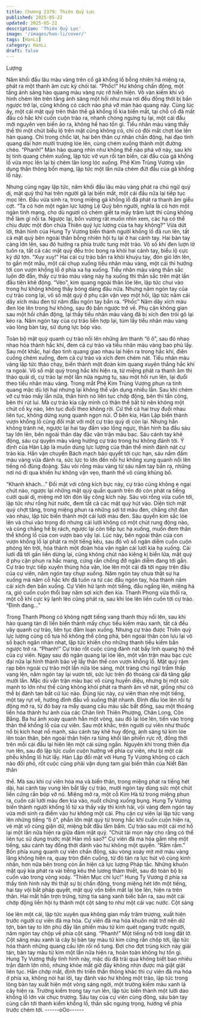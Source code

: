 ```yaml
---
title: Chương 2379: Thiên Quỷ Lực
published: 2025-05-22
updated: 2025-05-22
description: 'Thiên Quỷ Lực'
image: '/images/han-li/cover/'
tags: [HanLi]
category: HanLi
draft: false
---
```


Lượng

Năm khối đầu lâu màu vàng trên cổ gã khổng lồ bỗng nhiên há
miệng ra, phát ra một thanh âm cực kỳ chói tai.
“Phốc!” Hư không chấn động, một tầng ánh sáng hào quang màu
vàng rực rỡ hiển hiện.
Vô vàn kiếm khí vô hình chém lên trên tầng ánh sáng một hồi như
mưa rơi đều đồng thời bị bắn ngược trở lại, cũng không có cách
nào phá vỡ màn hào quang này.
Cùng lúc ấy, một cái mặt quỷ trên thân thể gã khổng lồ kia biến
mất, tại chỗ cổ đã mất đầu có hắc khí cuồn cuộn trào ra, nhanh
chóng ngưng tụ lại, một cái đầu mới nguyên vẹn biến ảo ra,
không hề hao tổn gì.
Tiểu nhân màu vàng thấy thế thì một chút biểu lộ trên mặt cũng
không có, chỉ có đôi mắt chợt lóe lên hàn quang.
Chỉ trong chốc lát, hai bên thân cự nhân chấn động, hai đạo tinh
quang dài hơn mười trượng lóe lên, cùng chém xuống thành một
đường chéo.
“Phanh!”
Màn hào quang nhìn như không thể nào phá vỡ này, sau khi bị
tinh quang chém xuống, lập tức vỡ vụn rồi tan biến, cái đầu của
gã khổng lồ vừa mọc lên lại bị chém lăn long lóc xuống.
Phệ Kim Trùng Vương vận dụng thần thông bổn mạng, lập tức
một lần nữa chém đứt đầu của gã khổng lồ này.

Nhưng cũng ngay lập tức, năm khối đầu lâu màu vàng phát ra
chú ngữ quỷ dị, mặt quỷ thứ hai trên người gã lại biến mất, một
cái đầu nữa lại tiếp tục mọc lên. Đầu vừa sinh ra, trong miệng gã
khổng lồ đã phát ra thanh âm giễu cợt.
“Ta có hơn một ngàn lực lượng Lệ Quỷ bên người, nghĩa là có
hơn một ngàn tính mạng, cho dù ngươi có chém giết ta mấy trăm
lượt thì cũng không thể làm gì nổi ta. Ngược lại, bổn vương rất
muốn nhìn xem, các hạ có thể chịu được một đòn chứa Thiên quỷ
lực lượng của ta hay không?”
Vừa dứt lời, thân hình của Hung Ty Vương biến thành người
khổng lồ đã run lên, tất cả mặt quỷ bên ngoài thân bỗng nhiên hội
tụ lại ở hai cánh tay. Hai bàn tay càng lớn lên, sau đó hướng ra
phía trước tung một trảo.
Vô số khí đen lượn lờ tuôn ra, tất cả các mặt quỷ đều tróc bong ra
khỏi hai cánh tay, biểu lộ cực kỳ dữ tợn.
“Xuy xuy!” Hai cái cự trảo bắn ra khỏi khuỷu tay, đón gió lớn lên,
to gần một mẫu, một cái chụp xuống tiểu nhân màu vàng, một cái
thì hướng tới con vượn khổng lồ ở phía xa hạ xuống.
Tiểu nhân màu vàng thần sắc luôn đờ đẫn, thấy cự trảo màu vàng
này hạ xuống thì thần sắc trên mặt lần đầu tiên khẽ động. “Vèo”,
kim quang ngoài thân lóe lên, lập tức chui vào trong hư không
không thấy bóng dáng đâu nữa.
Nhưng năm ngón tay của cự trảo cong lại, vô số mặt quỷ ở phụ
cận vặn vẹo một hồi, lập tức năm cái dây xích màu đen từ năm
đầu ngón tay bắn ra.
“Phốc”
Năm dây xích màu đen lóe lên trong hư không, sau đó bắn ngược
trở về. Phụ cận không gian sau một hồi chấn động, lại thấy tiểu
nhân màu vàng đã bị xích đen trói gô lại kéo ra.
Năm ngón tay của cự trảo liền hợp lại, túm lấy tiểu nhân màu
vàng vào lòng bàn tay, sử dụng lực bóp vào.

Toàn bộ mặt quỷ quanh cự trảo nổi lên những âm thanh “ô ô”, sau
đó nhao nhao hóa thành hắc khí, đem cả cự trảo và tiểu nhân
màu vàng bao phủ lấy.
Sau một khắc, hai đạo tinh quang giao nhau lại hiện ra trong hắc
khí, điên cuồng chém xuống, đem cả cự trảo và xích đem chém
nát.
Tiểu nhân màu vàng lập tức tháo chạy, biến thành một đoàn kim
quang xuyên thẳng hắc khí ra ngoài.
Vô số mặt quỷ trong hắc khí hiện ra, từ miệng phát ra thanh âm
thì thào quái dị, cự trảo lại một lần nữa ngưng tụ, sau một hồi run
lên, lại đuổi theo tiểu nhân màu vàng.
Trong mắt Phệ Kim Trùng Vương phun ra tinh quang mặc dù lợi
hại nhưng lại không thể vận dụng nhiều lần. Sau khi chém vỡ cự
trảo mấy lần nữa, thân hình nó liên tục chớp động, bên thì tấn
công, bên thì rút lui.
Mà cự trảo kia cậy mình có thân thể bất tử nên không một chút cố
kỵ nào, liên tục đuổi theo không rời. Cứ thế cả hai truy đuổi nhau
liên tục, không dừng xung quanh ngọn núi.
Ở bên kia, Hàn Lập biến thành vượn khổng lồ cũng đối mặt với
một cự trảo quỷ dị còn lại. Nhưng hắn không tránh né, ngược lại
hai tay đấm vào lồng ngực, thân hình ba đầu sáu tay lớn lên, bên
ngoài thân dày đặc văn trận màu bạc. Sáu cánh tay khẽ động,
sáu cự quyền màu vàng hướng cự trảo trong hư không đánh tới.
Ý định của Hàn Lập là muốn dùng lực lượng của thân thể mình
đánh nát cự trảo kia.
Hắn vận chuyển Bách mạch bảo quyết tới cực hạn, sáu nắm đấm
màu vàng vừa đánh ra, sức lực to lớn đến nỗi hư không xung
quanh nổi lên tiếng nổ đùng đoàng. Sáu vòi rồng màu vàng từ sáu
nắm tay bắn ra, những nơi nó đi qua khiến hư không vặn vẹo,
thanh thế vô cùng khủng bố.

“Khanh khách...”
Đối mặt với công kích bực này, cự trảo cũng không e ngại chút
nào, ngược lại những mặt quỷ quấn quanh trên đó còn phát ra
tiếng cười quái dị, miệng mở lớn đón lấy công kích này.
Sáu vòi rồng vừa cuốn tới, lập tức như rồng hút nước, đem tất cả
các mặt quỷ hút vào.
Diện tích mặt quỷ chợt tăng, trong miệng phun ra những sợi tơ
màu đen, chằng chịt đan vào nhau, lập tức biến thành một cái
lưới màu đen.
Sáu quyền kim sắc lóe lên và chui vào trong đó nhưng cái lưới
không có một chút rung động nào, và cũng chẳng hề bị rách,
ngược lại còn tiếp tục hạ xuống, muốn đem thân thể khổng lồ của
con vượn bao vây lại.
Lúc này, bên ngoài thân của con vượn khổng lồ lại phát ra một
tiếng kêu, sau đó vô số ngân diễm cuồn cuộn phóng lên trời, hóa
thành một đoàn hỏa vân ngăn cái lưới kia hạ xuống.
Cái lưới đã tới gần liền dừng lại, cũng không chút nào kiêng kị
biển lửa, mặt quỷ ở phụ cận phun ra hắc mang, cứng rắn chống
đỡ ngân diễm đang tới gần.
Cự trảo trực tiếp xuyên thủng hỏa vân, lóe lên một cái đã tới ngay
trên đầu của cự viên, năm ngón tay chụp xuống.
Năm ngón tay chưa thật sự hạ xuống mà năm cỗ hắc khí đã tuôn
ra từ các đầu ngón tay, hóa thành năm cái xích đen bắn xuống.
Cự Viên hừ lạnh một tiếng, đầu ngẩng lên, miệng há ra, gió cuồn
cuộn thổi bay năm sợi xích đen kia.
Thanh Phong vừa thổi ra, một cỗ khí cực kỳ lạnh lẽo cũng phát ra,
sau khi lóe lên liền cuốn tới cự trảo.
“Đinh đang...”

Trong Thanh Phong có không ngớt tiếng vang thanh thúy nổi lên,
sau khi hào quang tán đi liền biến thành mấy chục tiểu kiếm màu
xanh, tất cả đều vây quanh cự trảo, liên tục đâm loạn xuống.
Nhưng cự trảo được Thiên quỷ lực lượng củng cố tựa hồ không
thể công phá, bên ngoài thân còn lưu lại vô số bạch ngân nhàn
nhạt, lập tức khiến cho những thanh tiểu kiếm bắn ngược trở ra.
“Phanh!”
Cự trảo rốt cuộc cũng đánh nát bấy linh quang hộ thể của cự
viên. Ngay sau đó ngân quang lại lóe lên, một văn trận màu bạc
cực đại nữa lại hình thành bảo vệ lấy thân thể con vượn khổng lồ.
Mặt quỷ rậm rạp bên ngoài cự trảo một lần nữa lóe sáng, một
tràng chú ngữ trầm thấp vang lên, năm ngón tay lại vươn tới, sức
lực trên đó thoáng cái đã tăng gấp mười lần.
Mặc dù văn trận màu bạc vô cùng huyền diệu, nhưng bị một sức
mạnh to lớn như thế cũng không khỏi phát ra thanh âm vỡ nát,
giống như có thể bị đánh tan bất cứ lúc nào.
Đúng lúc này, cự viên than nhẹ một tiếng, một tay rụt về, hướng
đỉnh đầu vỗ xuống thật nhanh.
Đỉnh đầu lóe lên rồi tự động mở ra, từ đó bay ra mấy quang cầu
màu sắc bất đồng, sau một thoáng liền hóa thành hư ảnh của các
Chân linh Thiên Phượng, Chân Long, Côn Bằng. Ba hư ảnh xoay
quanh hắn một vòng, sau đó lại lóe lên, tiến vào trong thân thể
khổng lồ của cự viên.
Sau một khắc, trên người cự viên như thuốc nổ bị kích hoạt nổ
mạnh, sáu cánh tay khẽ huy động, ánh sáng tử kim lóe lên toàn
thân, bên ngoài thân hiện ra từng khối lân phiến rực rỡ, đồng thời
trên mỗi cái đầu lại hiên lên một cái sừng ngắn. Nguyên khí trong
thiên địa run lên, sau đó lập tức cuồn cuộn hướng về phía cự
viên, như bị một cái phễu khổng lồ hút lấy.
Hàn Lập đối mặt với Hung Ty Vương không có cách nào đối phó,
rốt cuộc cũng phải vận dụng tam giai biến thân của Niết Bàn thân

thể.
Mà sau khi cự viên hóa ma và biến thân, trong miệng phát ra
tiếng hét dài, hai cánh tay vung lên bắt lấy cự trảo, mười ngón tay
dùng sức một chút liền cứng rắn bóp vỡ nó. Miệng mở ra, một cỗ
Kim Hà từ trong miệng phun ra, cuốn cái lưới màu đen kia vào,
nuốt chửng xuống bụng.
Hung Ty Vương biến thành người khổng lồ từ xa thấy vậy thì kinh
hãi, vội vàng đem ngón tay vừa mới sinh ra điểm vào hư không
một cái.
Phụ cận cự viên lại lập tức vang lên những tiếng “ô ô”, phần lớn
mặt quỷ từ trong hắc khí cuồn cuộn hiện ra, vẻ mặt vô cùng giận
dữ, miệng bắt đầu lẩm bẩm.
Cự trảo sau một cái mơ hồ lại một lần nữa hiện ra giữa đám mặt
quỷ.
“Chút tài mọn này cho rằng có thể liên tục sử dụng trước mặt Hàn
mỗ sao?”
Cự viên đã ma hóa gầm nhẹ một tiếng, sáu cánh tay đồng thời
đánh vào hư không một quyền.
“Rầm rầm.” Bốn phía xung quanh cự viên chấn động, sáu vòng
xoáy mịt mờ màu vàng lăng không hiện ra, quay tròn điên cuồng,
từ đó tản ra lực hút vô cùng kinh nhân, hơn nữa bên trong còn ẩn
hiện cả lực lượng Pháp tắc.
Những khuôn mặt quỷ kia phát ra vài tiếng kêu thê lương thảm
thiết, sau đó toàn bộ bị cuốn vào trong vòng xoáy.
“Thiên Mục chi lực!”
Hung Ty Vương ở phía xa thấy tình hình này thì thật sự bị chấn
động, trong miệng hét lớn một tiếng, hai tay vội bắt pháp quyết,
mặt quỷ vốn biến mất lại lóe lên, hiện ra trên thân. Hai mắt hắn
trợn trừng, từng tia sáng xanh biếc bắn ra, sau một cái chớp động
liền hội tụ thành một cột sáng to như một cái vạc nước. Cột sáng

lóe lên một cái, lập tức xuyên qua không gian mấy trăm trượng,
xuất hiện trước người cự viên đã ma hóa.
Cự viên đã ma hóa khuôn mặt trở nên dữ tợn, bàn tay to lớn phủ
đầy lân phiến màu tử kim quét ngang trước người, năm ngón tay
chộp về phía cột sáng.
“Phanh!” Một tiếng nổ trời long đất lở.
Cột sáng màu xanh lá cây bị bàn tay màu tử kim cứng rắn chộp
tới, lập tức hóa thành những quang cầu lớn rồi nổ tung.
Đợi cho đợt trùng kích này giải tán, bàn tay màu tử kim một lần
nữa hiện ra, hoàn toàn không hư tổn gì.
Hung Ty Vương thấy tình hình này, mặc dù đã trải qua không biết
bao nhiêu trận đánh lớn nhỏ, nhưng khóe mắt giờ đây không nhịn
được mà giật giật liên tục.
Hắn chớp mắt, định thi triển thần thông khác thì cự viên đã ma
hóa ở phía xa, không nói hai lời, tay đánh vào hư không một trảo,
lập tức trong lòng bàn tay xuất hiện một vòng sáng ngời, một
trường kiếm màu xanh lá cây hiện ra.
Trường kiếm trong tay run lên, lập tức biến thành một lưỡi dao
khổng lồ lớn vài chục trượng.
Sáu tay của cự viên cùng động, sáu bàn tay cùng cần tới thanh
kiếm khổng lồ, thần sắc ngưng trọng, hướng về phía trước chém
tới.
------oOo------
